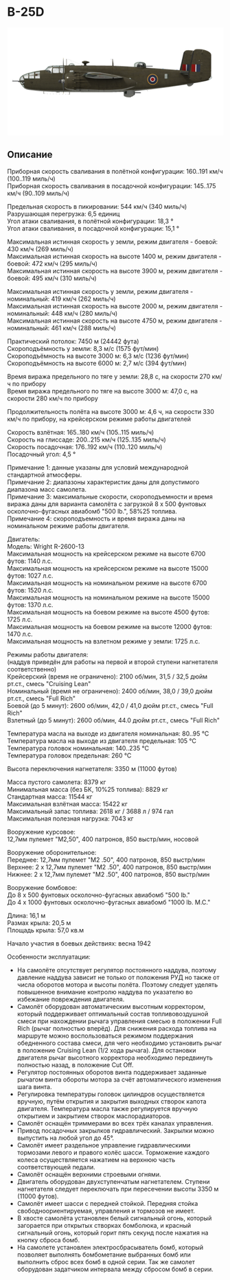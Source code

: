# B-25D  
  
![b25draf](../images/b25draf.png)  
  
## Описание  
  
Приборная скорость сваливания в полётной конфигурации: 160..191 км/ч (100..119 миль/ч)  
Приборная скорость сваливания в посадочной конфигурации: 145..175 км/ч (90..109 миль/ч)  
  
Предельная скорость в пикировании: 544 км/ч (340 миль/ч)  
Разрушающая перегрузка: 6,5 единиц  
Угол атаки сваливания, в полётной конфигурации: 18,3 °  
Угол атаки сваливания, в посадочной конфигурации: 15,1 °  
  
Максимальная истинная скорость у земли, режим двигателя - боевой: 430 км/ч (269 миль/ч)  
Максимальная истинная скорость на высоте 1400 м, режим двигателя - боевой: 472 км/ч (295 миль/ч)  
Максимальная истинная скорость на высоте 3900 м, режим двигателя - боевой: 495 км/ч (310 миль/ч)  
  
Максимальная истинная скорость у земли, режим двигателя - номинальный: 419 км/ч (262 миль/ч)  
Максимальная истинная скорость на высоте 2000 м, режим двигателя - номинальный: 448 км/ч (280 миль/ч)  
Максимальная истинная скорость на высоте 4750 м, режим двигателя - номинальный: 461 км/ч (288 миль/ч)  
  
Практический потолок: 7450 м (24442 фута)  
Скороподъёмность у земли: 8,3 м/с (1575 фут/мин)  
Скороподъёмность на высоте 3000 м: 6,3 м/с (1236 фут/мин)  
Скороподъёмность на высоте 6000 м: 2,7 м/с (394 фут/мин)  
  
Время виража предельного по тяге у земли: 28,8 с, на скорости 270 км/ч по прибору  
Время виража предельного по тяге на высоте 3000 м: 47,0 с, на скорости 280 км/ч по прибору  
  
Продолжительность полёта на высоте 3000 м: 4,6 ч, на скорости 330 км/ч по прибору, на крейсерском режиме работы двигателей   
  
Скорость взлётная: 165..180 км/ч (105..115 миль/ч)  
Скорость на глиссаде: 200..215 км/ч (125..135 миль/ч)  
Скорость посадочная: 176..192 км/ч (110..120 миль/ч)  
Посадочный угол: 4,5 °  
  
Примечание 1: данные указаны для условий международной стандартной атмосферы.  
Примечание 2: диапазоны характеристик даны для допустимого диапазона масс самолета.  
Примечание 3: максимальные скорости, скороподъемности и время виража даны для варианта самолёта с загрузкой 8 x 500 фунтовых осколочно-фугасных авиабомб "500 lb.", 58%25 топлива.  
Примечание 4: скороподъемность и время виража даны на номинальном режиме работы двигателя.  
  
Двигатель:  
Модель: Wright R-2600-13  
Максимальная мощность на крейсерском режиме на высоте 6700 футов: 1140 л.с.  
Максимальная мощность на крейсерском режиме на высоте 15000 футов: 1027 л.с.  
Максимальная мощность на номинальном режиме на высоте 6700 футов: 1520 л.с.  
Максимальная мощность на номинальном режиме на высоте 15000 футов: 1370 л.с.  
Максимальная мощность на боевом режиме на высоте 4500 футов: 1725 л.с.  
Максимальная мощность на боевом режиме на высоте 12000 футов: 1470 л.с.  
Максимальная мощность на взлетном режиме у земли: 1725 л.с.  
  
Режимы работы двигателя:  
(наддув приведён для работы на первой и второй ступени нагнетателя соответственно)  
Крейсерский (время не ограничено): 2100 об/мин, 31,5 / 32,5 дюйм рт.ст., смесь "Cruising Lean"   
Номинальный (время не ограничено): 2400 об/мин, 38,0 / 39,0 дюйм рт.ст., смесь "Full Rich"   
Боевой (до 5 минут): 2600 об/мин, 42,0 / 41,0 дюйм рт.ст., смесь "Full Rich"   
Взлетный (до 5 минут): 2600 об/мин, 44.0 дюйм рт.ст., смесь "Full Rich"   
  
Температура масла на выходе из двигателя номинальная: 80..95 °С  
Температура масла на выходе из двигателя предельная: 105 °С  
Температура головок номинальная: 140..235 °С  
Температура головок предельная: 260 °С  
  
Высота переключения нагнетателя: 3350 м (11000 футов)  
  
Масса пустого самолета: 8379 кг  
Минимальная масса (без БК, 10%25 топлива): 8829 кг  
Стандартная масса: 11544 кг  
Максимальная взлётная масса: 15422 кг  
Максимальный запас топлива: 2618 кг / 3688 л / 974 гал  
Максимальная полезная нагрузка: 7043 кг  
  
Вооружение курсовое:  
12,7мм пулемет "M2,50", 400 патронов, 850 выстр/мин, носовой  
  
Вооружение оборонительное:  
Переднее: 12,7мм пулемет "M2 .50", 400 патронов, 850 выстр/мин  
Верхнее: 2 x 12,7мм пулемет "M2 .50", 400 патронов, 850 выстр/мин  
Нижнее: 2 x 12,7мм пулемет "M2 .50", 400 патронов, 850 выстр/мин  
  
Вооружение бомбовое:  
До 8 x 500 фунтовых осколочно-фугасных авиабомб "500 lb."  
До 4 x 1000 фунтовых осколочно-фугасных авиабомб "1000 lb. M.C."  
  
Длина: 16,1 м  
Размах крыла: 20,5 м  
Площадь крыла: 57,0 кв.м  
  
Начало участия в боевых действиях: весна 1942  
  
Особенности эксплуатации:  
- На самолёте отсутствует регулятор постоянного наддува, поэтому давление наддува зависит не только от положения РУД но также от числа оборотов мотора и высоты полёта. Поэтому следует уделять повышенное внимание контролю наддува по указателю во избежание повреждения двигателя.  
- Самолёт оборудован автоматическим высотным корректором, который поддерживает оптимальный состав топливовоздушной смеси при нахождении рычага управления смесью в положении Full Rich (рычаг полностью вперёд). Для снижения расхода топлива на маршруте можно воспользоваться режимом поддержания обедненного состава смеси, для чего необходимо установить рычаг в положение Cruising Lean (1/2 хода рычага). Для остановки двигателя рычаг высотного корректора необходимо передвинуть полностью назад, в положение Cut Off.  
- Регулятор постоянных оборотов винта поддерживает заданные рычагом винта обороты мотора за счёт автоматического изменения шага винта.  
- Регулировка температуры головок цилиндров осуществляется вручную, путём открытия и закрытия выходных створок капота двигателя. Температура масла также регулируется вручную открытием и закрытием створок маслорадиаторов.   
- Самолёт оснащён триммерами во всех трёх каналах управления.  
- Привод посадочных закрылков гидравлический. Закрылки можно выпустить на любой угол до 45°.  
- Самолёт имеет раздельное управление гидравлическими тормозами левого и правого колёс шасси. Торможение каждого колеса осуществляется нажатием на верхнюю часть соответствующей педали.  
- Самолёт оснащён верхними строевыми огнями.  
- Двигатель оборудован двухступенчатым нагнетателем. Ступени нагнетателя следует переключать при пересечении высоты 3350 м (11000 футов).  
- Самолёт имеет шасси с передней стойкой. Передняя стойка свободноориентируемая, управления и тормозов не имеет.  
- В хвосте самолёта установлен белый сигнальный огонь, который загорается при открытых створках бомболюка, и красный сигнальный огонь, который горит пять секунд после нажатия на кнопку сброса бомб.  
- На самолете установлен электросбрасыватель бомб, который позволяет выполнять бомбометание выбранных бомб или выполнить сброс всех бомб в одной серии. Так же самолет оборудован задатчиком интервала между сбросом бомб в серии.  